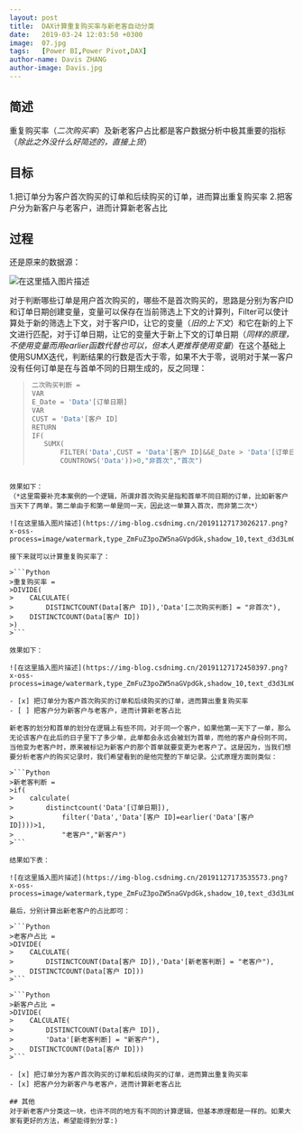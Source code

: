 ```yaml
---
layout: post
title:  DAX计算重复购买率与新老客自动分类
date:   2019-03-24 12:03:50 +0300
image:  07.jpg
tags:   [Power BI,Power Pivot,DAX]
author-name: Davis ZHANG
author-image: Davis.jpg
---
```


## 简述
重复购买率（*二次购买率*）及新老客户占比都是客户数据分析中极其重要的指标（*除此之外没什么好简述的，直接上货*）
## 目标
1.把订单分为客户首次购买的订单和后续购买的订单，进而算出重复购买率
2.把客户分为新客户与老客户，进而计算新老客占比

## 过程
还是原来的数据源：

![在这里插入图片描述](https://img-blog.csdnimg.cn/20190324193737229.png?x-oss-process=image/watermark,type_ZmFuZ3poZW5naGVpdGk,shadow_10,text_d3d3LmQtYmkudGVjaA==,size_16,color_FFFFFF,t_70)

对于判断哪些订单是用户首次购买的，哪些不是首次购买的，思路是分别为客户ID和订单日期创建变量，变量可以保存在当前筛选上下文的计算列，Filter可以使计算处于新的筛选上下文，对于客户ID，让它的变量（*旧的上下文*）和它在新的上下文进行匹配，对于订单日期，让它的变量大于新上下文的订单日期（*同样的原理，不使用变量而用earlier函数代替也可以，但本人更推荐使用变量*）在这个基础上使用SUMX迭代，判断结果的行数是否大于零，如果不大于零，说明对于某一客户没有任何订单是在与首单不同的日期生成的，反之同理：

>```Python
>二次购买判断 = 
>VAR
>E_Date = 'Data'[订单日期]
>VAR
>CUST = 'Data'[客户 ID]
>RETURN
>IF(
>    SUMX(
>        FILTER('Data',CUST = 'Data'[客户 ID]&&E_Date > 'Data'[订单日期]),
>        COUNTROWS('Data'))>0,"非首次","首次")
```

效果如下：
（*这里需要补充本案例的一个逻辑，所谓非首次购买是指和首单不同日期的订单，比如新客户当天下了两单，第二单由于和第一单是同一天，因此这一单算入首次，而非第二次*）

![在这里插入图片描述](https://img-blog.csdnimg.cn/20191127173026217.png?x-oss-process=image/watermark,type_ZmFuZ3poZW5naGVpdGk,shadow_10,text_d3d3LmQtYmkudGVjaA==,size_16,color_FFFFFF,t_70)

接下来就可以计算重复购买率了：  

>```Python
>重复购买率 = 
>DIVIDE(
>    CALCULATE(
>        DISTINCTCOUNT(Data[客户 ID]),'Data'[二次购买判断] = "非首次"),
>    DISTINCTCOUNT(Data[客户 ID])
>)
>```

效果如下：

![在这里插入图片描述](https://img-blog.csdnimg.cn/20191127172450397.png?x-oss-process=image/watermark,type_ZmFuZ3poZW5naGVpdGk,shadow_10,text_d3d3LmQtYmkudGVjaA==,size_16,color_FFFFFF,t_70)

- [x] 把订单分为客户首次购买的订单和后续购买的订单，进而算出重复购买率
- [ ] 把客户分为新客户与老客户，进而计算新老客占比

新老客的划分和首单的划分在逻辑上有些不同，对于同一个客户，如果他第一天下了一单，那么无论该客户在此后的日子里下了多少单，此单都会永远会被划为首单，而他的客户身份则不同，当他变为老客户时，原来被标记为新客户的那个首单就要变更为老客户了。这是因为，当我们想要分析老客户的购买记录时，我们希望看到的是他完整的下单记录。公式原理方面则类似：

>```Python
>新老客判断 = 
>if(
>    calculate(
>        distinctcount('Data'[订单日期]),
>            filter('Data','Data'[客户 ID]=earlier('Data'[客户 ID])))>1,
>            "老客户","新客户")
>```

结果如下表：

![在这里插入图片描述](https://img-blog.csdnimg.cn/20191127173535573.png?x-oss-process=image/watermark,type_ZmFuZ3poZW5naGVpdGk,shadow_10,text_d3d3LmQtYmkudGVjaA==,size_16,color_FFFFFF,t_70)

最后，分别计算出新老客户的占比即可：

>```Python
>老客户占比 = 
>DIVIDE(
>    CALCULATE(
>        DISTINCTCOUNT(Data[客户 ID]),'Data'[新老客判断] = "老客户"),
>    DISTINCTCOUNT(Data[客户 ID]))
>```

>```Python
>新客户占比 = 
>DIVIDE(
>    CALCULATE(
>        DISTINCTCOUNT(Data[客户 ID]),
>        'Data'[新老客判断] = "新客户"),
>    DISTINCTCOUNT(Data[客户 ID]))
>```

- [x] 把订单分为客户首次购买的订单和后续购买的订单，进而算出重复购买率
- [x] 把客户分为新客户与老客户，进而计算新老客占比

## 其他
对于新老客户分类这一块，也许不同的地方有不同的计算逻辑，但基本原理都是一样的。如果大家有更好的方法，希望能得到分享:)
